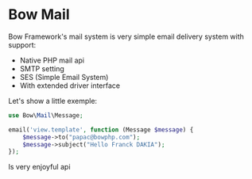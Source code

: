 # Bow Mail

Bow Framework's mail system is very simple email delivery system with support:

- Native PHP mail api
- SMTP setting
- SES (Simple Email System)
- With extended driver interface

Let's show a little exemple:

```php
use Bow\Mail\Message;

email('view.template', function (Message $message) {
    $message->to("papac@bowphp.com");
    $message->subject("Hello Franck DAKIA");
});
```

Is very enjoyful api
